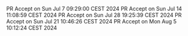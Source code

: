 PR Accept on Sun Jul  7 09:29:00 CEST 2024
PR Accept on Sun Jul 14 11:08:59 CEST 2024
PR Accept on Sun Jul 28 19:25:39 CEST 2024
PR Accept on Sun Jul 21 10:46:26 CEST 2024
PR Accept on Mon Aug  5 10:12:24 CEST 2024
